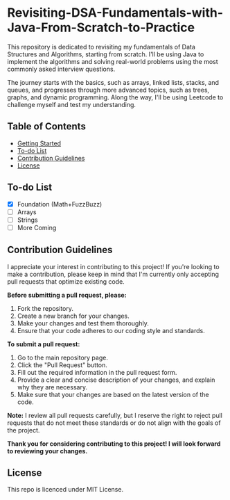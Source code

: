 # Revisiting-DSA-Fundamentals-with-Java-From-Scratch-to-Practice
This repository is dedicated to revisiting my fundamentals of Data Structures and Algorithms, starting from scratch. I'll be using Java to implement the algorithms and solving real-world problems using the most commonly asked interview questions.

The journey starts with the basics, such as arrays, linked lists, stacks, and queues, and progresses through more advanced topics, such as trees, graphs, and dynamic programming. Along the way, I'll be using Leetcode to challenge myself and test my understanding.


## Table of Contents
- [Getting Started](#getting-started)
- [To-do List](#to-do-list)
- [Contribution Guidelines](#contribution-guidelines)
- [License](#license)

## To-do List
- [X] Foundation (Math+FuzzBuzz)
- [ ] Arrays
- [ ] Strings
- [ ] More Coming

## Contribution Guidelines
I appreciate your interest in contributing to this project! If you're looking to make a contribution, please keep in mind that I'm currently only accepting pull requests that optimize existing code.

**Before submitting a pull request, please:**

1. Fork the repository.
2. Create a new branch for your changes.
3. Make your changes and test them thoroughly.
4. Ensure that your code adheres to our coding style and standards.

**To submit a pull request:**

1. Go to the main repository page.
2. Click the "Pull Request" button.
3. Fill out the required information in the pull request form.
4. Provide a clear and concise description of your changes, and explain why they are necessary.
5. Make sure that your changes are based on the latest version of the code.

**Note:** I review all pull requests carefully, but I reserve the right to reject pull requests that do not meet these standards or do not align with the goals of the project.

**Thank you for considering contributing to this project! I will look forward to reviewing your changes.**

## License
This repo is licenced under MIT License.
